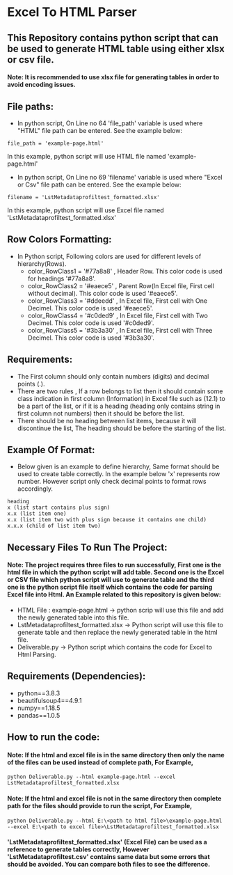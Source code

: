 # Excel To HTML Parser

## This Repository contains python script that can be used to generate HTML table using either xlsx or csv file.

#### Note: It is recommended to use xlsx file for generating tables in order to avoid encoding issues.


## File paths:

- In python script, On Line no 64 'file_path' variable is used where "HTML" file path can be entered. See the example below:
```
file_path = 'example-page.html'
```
In this example, python script will use HTML file named 'example-page.html'

- In python script, On Line no 69 'filename' variable is used where "Excel or Csv" file path can be entered. See the example below:
```
filename = 'LstMetadataprofiltest_formatted.xlsx'
```
In this example, python script will use Excel file named 'LstMetadataprofiltest_formatted.xlsx'

## Row Colors Formatting:
- In Python script, Following colors are used for different levels of hierarchy(Rows).
    - color_RowClass1 = '#77a8a8' , Header Row. This color code is used for headings '#77a8a8'.
    - color_RowClass2 = '#eaece5' , Parent Row(In Excel file, First cell without decimal). This color code is used '#eaece5'.
    - color_RowClass3 = '#ddeedd' , In Excel file, First cell with One Decimel. This color code is used '#eaece5'.
    - color_RowClass4 = '#c0ded9' , In Excel file, First cell with Two Decimel. This color code is used '#c0ded9'.
    - color_RowClass5 = '#3b3a30' , In Excel file, First cell with Three Decimel. This color code is used '#3b3a30'.

## Requirements:
- The First column should only contain numbers (digits) and decimal points (.). 
- There are two rules , If a row belongs to list then it should contain some class indication in first column (Information) in Excel file such as (12.1) to be a part of the list, or if it is a heading (heading only contains string in first column not numbers) then it should be before the list.
- There should be no heading between list items, because it will discontinue the list, The heading should be before the starting of the list.

## Example Of Format:

- Below given is an example to define hierarchy, Same format should be used to create table correctly. In the example below 'x' represents row number. However script only check decimal points to format rows accordingly.

```
heading
x (list start contains plus sign)
x.x (list item one)
x.x (list item two with plus sign because it contains one child)
x.x.x (child of list item two)
```

## Necessary Files To Run The Project:

#### Note: The project requires three files to run successfully, First one is the html file in which the python script will add table. Second one is the Excel or CSV file which python script will use to generate table and the third one is the python script file itself which contains the code for parsing Excel file into Html. An Example related to this repository is given below:

- HTML File : example-page.html -> python scrip will use this file and add the newly generated table into this file.
- LstMetadataprofiltest_formatted.xlsx -> Python script will use this file to generate table and then replace the newly generated table in the html file.
- Deliverable.py -> Python script which contains the code for Excel to Html Parsing.

## Requirements (Dependencies):

- python==3.8.3
- beautifulsoup4==4.9.1
- numpy==1.18.5
- pandas==1.0.5

## How to run the code:

#### Note: If the html and excel file is in the same directory then only the name of the files can be used instead of complete path, For Example,

```
python Deliverable.py --html example-page.html --excel LstMetadataprofiltest_formatted.xlsx
```

#### Note: If the html and excel file is not in the same directory then complete path for the files should provide to run the script, For Example,

```
python Deliverable.py --html E:\<path to html file>\example-page.html --excel E:\<path to excel file>\LstMetadataprofiltest_formatted.xlsx
```

#### 'LstMetadataprofiltest_formatted.xlsx' (Excel File) can be used as a reference to generate tables correctly, However 'LstMetadataprofiltest.csv' contains same data but some errors that should be avoided. You can compare both files to see the difference.